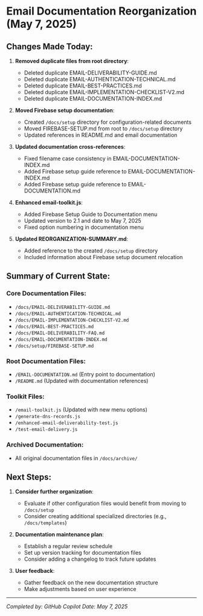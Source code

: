 # Email Documentation Reorganization (May 7, 2025)

## Changes Made Today:

1. **Removed duplicate files from root directory**:
   - Deleted duplicate EMAIL-DELIVERABILITY-GUIDE.md
   - Deleted duplicate EMAIL-AUTHENTICATION-TECHNICAL.md
   - Deleted duplicate EMAIL-BEST-PRACTICES.md
   - Deleted duplicate EMAIL-IMPLEMENTATION-CHECKLIST-V2.md
   - Deleted duplicate EMAIL-DOCUMENTATION-INDEX.md

2. **Moved Firebase setup documentation**:
   - Created `/docs/setup` directory for configuration-related documents
   - Moved FIREBASE-SETUP.md from root to `/docs/setup` directory
   - Updated references in README.md and email documentation

3. **Updated documentation cross-references**:
   - Fixed filename case consistency in EMAIL-DOCUMENTATION-INDEX.md
   - Added Firebase setup guide reference to EMAIL-DOCUMENTATION-INDEX.md
   - Added Firebase setup guide reference to EMAIL-DOCUMENTATION.md

4. **Enhanced email-toolkit.js**:
   - Added Firebase Setup Guide to Documentation menu
   - Updated version to 2.1 and date to May 7, 2025
   - Fixed option numbering in documentation menu

5. **Updated REORGANIZATION-SUMMARY.md**:
   - Added reference to the created `/docs/setup` directory
   - Included information about Firebase setup document relocation

## Summary of Current State:

### Core Documentation Files:
- `/docs/EMAIL-DELIVERABILITY-GUIDE.md`
- `/docs/EMAIL-AUTHENTICATION-TECHNICAL.md`
- `/docs/EMAIL-IMPLEMENTATION-CHECKLIST-V2.md`
- `/docs/EMAIL-BEST-PRACTICES.md`
- `/docs/EMAIL-DELIVERABILITY-FAQ.md`
- `/docs/EMAIL-DOCUMENTATION-INDEX.md`
- `/docs/setup/FIREBASE-SETUP.md`

### Root Documentation Files:
- `/EMAIL-DOCUMENTATION.md` (Entry point to documentation)
- `/README.md` (Updated with documentation references)

### Toolkit Files:
- `/email-toolkit.js` (Updated with new menu options)
- `/generate-dns-records.js`
- `/enhanced-email-deliverability-test.js`
- `/test-email-delivery.js`

### Archived Documentation:
- All original documentation files in `/docs/archive/`

## Next Steps:

1. **Consider further organization**:
   - Evaluate if other configuration files would benefit from moving to `/docs/setup`
   - Consider creating additional specialized directories (e.g., `/docs/templates`)

2. **Documentation maintenance plan**:
   - Establish a regular review schedule
   - Set up version tracking for documentation files
   - Consider adding a changelog to track future updates

3. **User feedback**:
   - Gather feedback on the new documentation structure
   - Make adjustments based on user experience

---

*Completed by: GitHub Copilot*
*Date: May 7, 2025*
